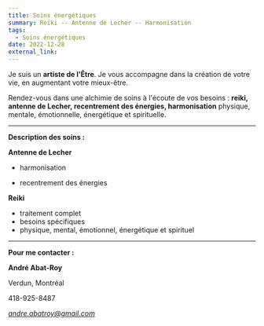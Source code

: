 ```yaml
---
title: Soins énergétiques
summary: Reiki -- Antenne de Lecher -- Harmonisation
tags:
  - Soins énergétiques
date: 2022-12-28
external_link:
---
```


Je suis un **artiste de l'Être**. Je vous accompagne dans la création de votre vie, en augmentant votre mieux-être.

Rendez-vous dans une alchimie de soins à l'écoute de vos besoins : **reiki, antenne de Lecher, recentrement des énergies, harmonisation** physique, mentale, émotionnelle, énergétique et spirituelle.

-----------
**Description des soins :**

**Antenne de Lecher**

- harmonisation

- recentrement des énergies

**Reiki**

- traitement complet
- besoins spécifiques
- physique, mental, émotionnel, énergétique et spirituel


----------
**Pour me contacter :**


**André Abat-Roy**

Verdun, Montréal

418-925-8487

*andre.abatroy@gmail.com*
